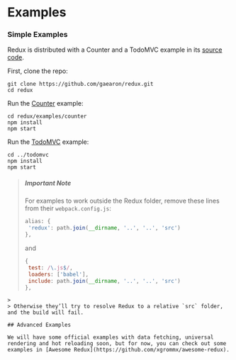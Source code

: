 # Examples

### Simple Examples

Redux is distributed with a Counter and a TodoMVC example in its [source code](https://github.com/gaearon/redux/tree/master/examples).

First, clone the repo:

```
git clone https://github.com/gaearon/redux.git
cd redux
```

Run the [Counter](https://github.com/gaearon/redux/tree/master/examples/counter) example:

```
cd redux/examples/counter
npm install
npm start
```

Run the [TodoMVC](https://github.com/gaearon/redux/tree/master/examples/todomvc) example:

```
cd ../todomvc
npm install
npm start
```

>##### Important Note
>For examples to work outside the Redux folder, remove these lines from their `webpack.config.js`:
>
>```js
>alias: {
>  'redux': path.join(__dirname, '..', '..', 'src')
>},
>```
>and
>```js
>{
>  test: /\.js$/,
>  loaders: ['babel'],
>  include: path.join(__dirname, '..', '..', 'src')
>},
```
>
> Otherwise they’ll try to resolve Redux to a relative `src` folder, and the build will fail.

## Advanced Examples

We will have some official examples with data fetching, universal rendering and hot reloading soon, but for now, you can check out some examples in [Awesome Redux](https://github.com/xgrommx/awesome-redux).

